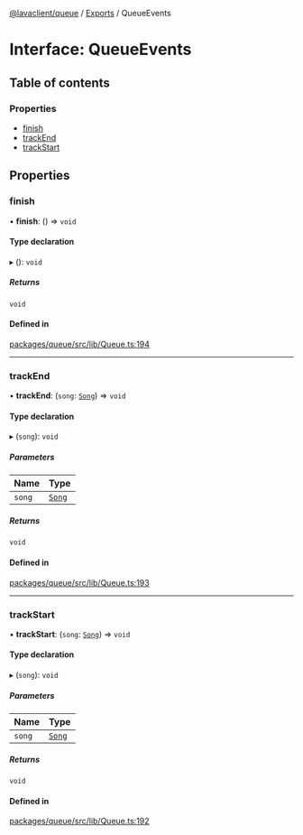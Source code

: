 [@lavaclient/queue](../README.md) / [Exports](../modules.md) / QueueEvents

# Interface: QueueEvents

## Table of contents

### Properties

- [finish](QueueEvents.md#finish)
- [trackEnd](QueueEvents.md#trackend)
- [trackStart](QueueEvents.md#trackstart)

## Properties

### finish

• **finish**: () => `void`

#### Type declaration

▸ (): `void`

##### Returns

`void`

#### Defined in

[packages/queue/src/lib/Queue.ts:194](https://github.com/lavaclient/plugins/blob/f4114e8/packages/queue/src/lib/Queue.ts#L194)

___

### trackEnd

• **trackEnd**: (`song`: [`Song`](../classes/Song.md)) => `void`

#### Type declaration

▸ (`song`): `void`

##### Parameters

| Name | Type |
| :------ | :------ |
| `song` | [`Song`](../classes/Song.md) |

##### Returns

`void`

#### Defined in

[packages/queue/src/lib/Queue.ts:193](https://github.com/lavaclient/plugins/blob/f4114e8/packages/queue/src/lib/Queue.ts#L193)

___

### trackStart

• **trackStart**: (`song`: [`Song`](../classes/Song.md)) => `void`

#### Type declaration

▸ (`song`): `void`

##### Parameters

| Name | Type |
| :------ | :------ |
| `song` | [`Song`](../classes/Song.md) |

##### Returns

`void`

#### Defined in

[packages/queue/src/lib/Queue.ts:192](https://github.com/lavaclient/plugins/blob/f4114e8/packages/queue/src/lib/Queue.ts#L192)
